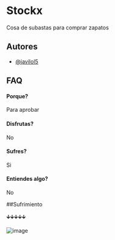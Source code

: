 
# Stockx

Cosa de subastas para comprar zapatos


## Autores

- [@javilol5](https://www.github.com/javilol5)


## FAQ

#### Porque?

Para aprobar

#### Disfrutas?

No

#### Sufres?

Si

#### Entiendes algo?

No

##Sufrimiento

🡳🡳🡳🡳🡳

![image](https://github.com/user-attachments/assets/15596eee-f638-4b94-89ba-f0d9c80c6c59)
